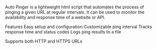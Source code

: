 
Auto Pinger is a lightweight html script that automates the process of pinging a given URL at regular intervals. It can be used to monitor the availability and response time of a website or API.

Features
Easy setup and configuration
Customizable ping interval
Tracks response time and status codes
Logs ping results to a file

Supports both HTTP and HTTPS URLs
